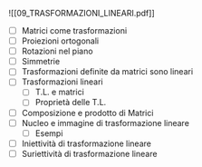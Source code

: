 ![[09_TRASFORMAZIONI_LINEARI.pdf]]

- [ ] Matrici come trasformazioni 
- [ ] Proiezioni ortogonali
- [ ] Rotazioni nel piano
- [ ] Simmetrie
- [ ] Trasformazioni definite da matrici sono lineari
- [ ] Trasformazioni lineari
	- [ ] T.L. e matrici
	- [ ] Proprietà delle T.L.
- [ ] Composizione e prodotto di Matrici
- [ ] Nucleo e immagine di trasformazione lineare
	- [ ] Esempi
- [ ] Iniettività di trasformazione lineare
- [ ] Suriettività di trasformazione lineare
